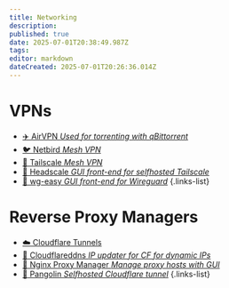 ```yaml
---
title: Networking
description: 
published: true
date: 2025-07-01T20:38:49.987Z
tags: 
editor: markdown
dateCreated: 2025-07-01T20:26:36.014Z
---
```


# VPNs
- [✈️ AirVPN *Used for torrenting with qBittorrent*](/AirVPN)
- [🐦 Netbird *Mesh VPN*](/netbird)
- [🔳 Tailscale *Mesh VPN*](/tailscale)
- [🔳 Headscale *GUI front-end for selfhosted Tailscale*](/headscale)
- [🐉 wg-easy *GUI front-end for Wireguard*](/wg-easy)
{.links-list}

# Reverse Proxy Managers
- [☁️ Cloudflare Tunnels](/CloudflareTunnels)
- [📡 Cloudflareddns *IP updater for CF for dynamic IPs*](/cloudflareddns)
- [🔀 Nginx Proxy Manager *Manage proxy hosts with GUI*](/nginx)
- [🦊 Pangolin *Selfhosted Cloudflare tunnel*](/pangolin)
{.links-list}

